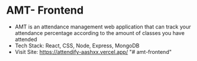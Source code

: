 # AMT- Frontend
- AMT is an attendance management web application that can track your attendance percentage according to the amount of classes you have attended <br>
- Tech Stack: React, CSS, Node, Express, MongoDB <br>
- Visit Site: https://attendify-aashxx.vercel.app/
"# amt-frontend" 
